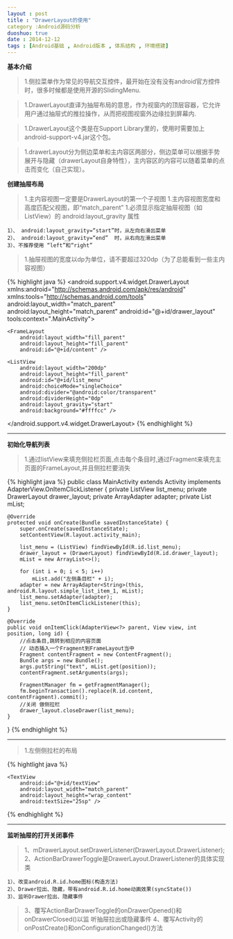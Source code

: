 ```yaml
---
layout : post
title : "DrawerLayout的使用"
category :Android源码分析
duoshuo: true
date : 2014-12-12
tags : [Android基础 , Android版本 , 体系结构 , 环境搭建]
---
```


**基本介绍**

> 1.侧拉菜单作为常见的导航交互控件，最开始在没有没有android官方控件时，很多时候都是使用开源的SlidingMenu.

> 1.DrawerLayout直译为抽屉布局的意思，作为视窗内的顶层容器，它允许用户通过抽屉式的推拉操作，从而把视图视窗外边缘拉到屏幕内.

> 1.DrawerLayout这个类是在Support Library里的，使用时需要加上android-support-v4.jar这个包。

> 1.drawerLayout分为侧边菜单和主内容区两部分，侧边菜单可以根据手势展开与隐藏（drawerLayout自身特性），主内容区的内容可以随着菜单的点击而变化（自己实现）。

<!--more-->

**创建抽屉布局**

> 1.主内容视图一定要是DrawerLayout的第一个子视图
> 1.主内容视图宽度和高度匹配父视图，即“match_parent”
> 1.必须显示指定抽屉视图（如ListView）的 android:layout_gravity 属性
>
	1）、 android:layout_gravity=“start”时，从左向右滑出菜单
 	2）、 android:layout_gravity=“end”  时，从右向左滑出菜单
	3）、不推荐使用 “left”和“right”

> 1.抽屉视图的宽度以dp为单位，请不要超过320dp（为了总能看到一些主内容视图）

{% highlight java %}
<android.support.v4.widget.DrawerLayout xmlns:android="http://schemas.android.com/apk/res/android"
    xmlns:tools="http://schemas.android.com/tools"
    android:layout_width="match_parent"
    android:layout_height="match_parent"
    android:id="@+id/drawer_layout"
    tools:context=".MainActivity">

    <FrameLayout
        android:layout_width="fill_parent"
        android:layout_height="fill_parent"
        android:id="@+id/content" />

   <!-- android:layout_gravity="start"从左向右滑出菜单
         android:layout_gravity="start"从右向左滑出菜单
   -->
    <ListView
        android:layout_width="200dp"
        android:layout_height="fill_parent"
        android:id="@+id/list_menu"
        android:choiceMode="singleChoice"
        android:divider="@android:color/transparent"
        android:dividerHeight="0dp"
        android:layout_gravity="start"
        android:background="#ffffcc" />
</android.support.v4.widget.DrawerLayout>
{% endhighlight %}

---

**初始化导航列表**

> 1.通过listView来填充侧拉栏页面,点击每个条目时,通过Fragment来填充主页面的FrameLayout,并且侧拉栏要消失

{% highlight java %}
public class MainActivity extends Activity implements AdapterView.OnItemClickListener {
    private ListView list_menu;
    private DrawerLayout drawer_layout;
    private ArrayAdapter adapter;
    private List<String> mList;

    @Override
    protected void onCreate(Bundle savedInstanceState) {
        super.onCreate(savedInstanceState);
        setContentView(R.layout.activity_main);

        list_menu = (ListView) findViewById(R.id.list_menu);
        drawer_layout = (DrawerLayout) findViewById(R.id.drawer_layout);
        mList = new ArrayList<>();

        for (int i = 0; i < 5; i++)
            mList.add("左侧条目栏" + i);
        adapter = new ArrayAdapter<String>(this, android.R.layout.simple_list_item_1, mList);
        list_menu.setAdapter(adapter);
        list_menu.setOnItemClickListener(this);
    }

    @Override
    public void onItemClick(AdapterView<?> parent, View view, int position, long id) {
        //点击条目,跳转到相应的内容页面
        // 动态插入一个Fragment到FrameLayout当中
        Fragment contentFragment = new ContentFragment();
        Bundle args = new Bundle();
        args.putString("text", mList.get(position));
        contentFragment.setArguments(args);

        FragmentManager fm = getFragmentManager();
        fm.beginTransaction().replace(R.id.content, contentFragment).commit();
        //关闭 做侧拉栏
        drawer_layout.closeDrawer(list_menu);
    }
}
{% endhighlight %}

---

> 1.左侧侧拉栏的布局

{% hightlight java %}
<?xml version="1.0" encoding="utf-8"?>
<LinearLayout xmlns:android="http://schemas.android.com/apk/res/android"
    android:layout_width="match_parent"
    android:layout_height="match_parent"
    android:orientation="vertical" >

    <TextView
        android:id="@+id/textView"
        android:layout_width="match_parent"
        android:layout_height="wrap_content"
        android:textSize="25sp" />

</LinearLayout>
{% endhighlight %}

---

**监听抽屉的打开关闭事件**

> 1、mDrawerLayout.setDrawerListener(DrawerLayout.DrawerListener);
> 2、ActionBarDrawerToggle是DrawerLayout.DrawerListener的具体实现类
> 
	1）、改变android.R.id.home图标(构造方法)
	2）、Drawer拉出、隐藏，带有android.R.id.home动画效果(syncState())
	3）、监听Drawer拉出、隐藏事件

> 3、覆写ActionBarDrawerToggle的onDrawerOpened()和onDrawerClosed()以监       听抽屉拉出或隐藏事件
> 4、覆写Activity的onPostCreate()和onConfigurationChanged()方法


